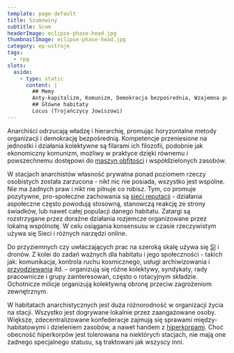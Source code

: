 ```yaml
---
template: page-default
title: Szumowiny
subtitle: Scum
headerImage: eclipse-phase-head.jpg
thumbnailImage: eclipse-phase-head.jpg
category: ep-ustroje
tags:
  - rpg
slots:
  aside:
    - type: static
      content: |
        ## Memy
        Anty-kapitalizm, Komunizm, Demokracja bezpośrednia, Wzajemna pomoc
        ## Główne habitaty
        Locus (Trojańczycy Jowiszowi)
---
```

Anarchiści odrzucają władzę i hierarchię, promując horyzontalne metody organizacji i demokrację bezpośrednią. Kompetencje przeniesione na jednostki i działania kolektywne są filarami ich filozofii, podobnie jak ekonomiczny komunizm, możliwy w praktyce dzięki równemu i powszechnemu dostępowi do [maszyn obfitości](./Encyklopedia/Nanofabrykacja.md) i współdzielonych zasobów.

W stacjach anarchistów własność prywatna ponad poziomem rzeczy osobistych została zarzucona - nikt nic nie posiada, wszystko jest wspólne. Nie ma żadnych praw i nikt nie pilnuje co robisz. Tym, co promuje pozytywne, pro-społeczne zachowania są [sieci reputacji](sieci+reputacji) - działania aspołeczne często powodują stosowną, stanowczą reakcję ze strony świadków, lub nawet całej populacji danego habitatu. Zatargi są rozstrzygane przez doraźne działania rozjemcze organizowane przez lokalną wspólnotę. W celu osiągania konsensusu w czasie rzeczywistym używa się Sieci i różnych narzędzi online.

Do przyziemnych czy uwłaczających prac na szeroką skalę używa się [SI](SI) i dronów. Z kolei do zadań ważnych dla habitatu i jego społeczności - takich jak: komunikacja, kontrola ruchu kosmicznego, usługi archiwizowania i [przyodziewania](./Encyklopedia/Przyodziewanie.md) itd. - organizują się różne kolektywy, syndykaty, rady pracownicze i grupy zainteresowań, często o rotacyjnym składzie. Ochotnicze milicje organizują kolektywną obronę przeciw zagrożeniom zewnętrznym.

W habitatach anarchistycznych jest duża różnorodność w organizacji życia na stacji. Wszystko jest dogrywane lokalnie przez zaangażowane osoby. Większe, zdecentralizowane konfederacje zajmują się sprawami między-habitatowymi i dzieleniem zasobów, a nawet handem z [hiperkorpami](Hiperkorporacje "Hiperkorporacje"). Choć obecność hiperkorpów jest tolerowana na niektórych stacjach, nie mają one żadnego specjalnego statusu, są traktowani jak wszyscy inni.
